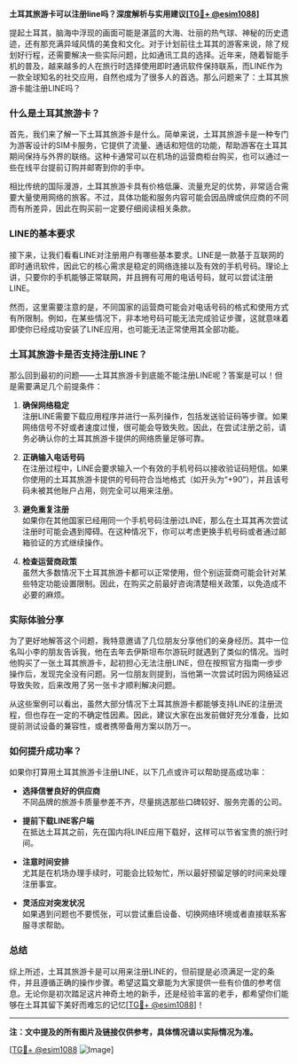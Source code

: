 **土耳其旅游卡可以注册line吗？深度解析与实用建议[[TG💪+ @esim1088](https://t.me/s/esim1088)]**

提起土耳其，脑海中浮现的画面可能是湛蓝的大海、壮丽的热气球、神秘的历史遗迹，还有那充满异域风情的美食和文化。对于计划前往土耳其的游客来说，除了规划好行程，还需要解决一些实际问题，比如通讯工具的选择。近年来，随着智能手机的普及，越来越多的人在旅行时选择使用即时通讯软件保持联系，而LINE作为一款全球知名的社交应用，自然也成为了很多人的首选。那么问题来了：土耳其旅游卡能注册LINE吗？

### 什么是土耳其旅游卡？

首先，我们来了解一下土耳其旅游卡是什么。简单来说，土耳其旅游卡是一种专门为游客设计的SIM卡服务，它提供了流量、通话和短信的功能，帮助游客在土耳其期间保持与外界的联络。这种卡通常可以在机场的运营商柜台购买，也可以通过一些在线平台提前订购并邮寄到你的手中。

相比传统的国际漫游，土耳其旅游卡具有价格低廉、流量充足的优势，非常适合需要大量使用网络的旅客。不过，具体功能和服务内容可能会因品牌或供应商的不同而有所差异，因此在购买前一定要仔细阅读相关条款。

### LINE的基本要求

接下来，让我们看看LINE对注册用户有哪些基本要求。LINE是一款基于互联网的即时通讯软件，因此它的核心需求是稳定的网络连接以及有效的手机号码。理论上讲，只要你的手机能够正常联网，并且拥有可用的电话号码，就可以尝试注册LINE。

然而，这里需要注意的是，不同国家的运营商可能会对电话号码的格式和使用方式有所限制。例如，在某些情况下，非本地号码可能无法完成验证步骤，这就意味着即使你已经成功安装了LINE应用，也可能无法正常使用其全部功能。

### 土耳其旅游卡是否支持注册LINE？

那么回到最初的问题——土耳其旅游卡到底能不能注册LINE呢？答案是可以！但是需要满足几个前提条件：

1. **确保网络稳定**  
   注册LINE需要下载应用程序并进行一系列操作，包括发送验证码等步骤。如果网络信号不好或者速度过慢，很可能会导致失败。因此，在尝试注册之前，请务必确认你的土耳其旅游卡提供的网络质量足够可靠。

2. **正确输入电话号码**  
   在注册过程中，LINE会要求输入一个有效的手机号码以接收验证码短信。如果你使用的土耳其旅游卡提供的号码符合当地格式（如开头为“+90”），并且该号码未被其他账户占用，则完全可以用来注册。

3. **避免重复注册**  
   如果你在其他国家已经用同一个手机号码注册过LINE，那么在土耳其再次尝试注册时可能会遇到障碍。在这种情况下，你可以考虑更换手机号码或者通过邮箱验证的方式继续操作。

4. **检查运营商政策**  
   虽然大多数情况下土耳其旅游卡都可以正常使用，但个别运营商可能会针对某些特定功能设置限制。因此，在购买之前最好咨询清楚相关政策，以免造成不必要的麻烦。

### 实际体验分享

为了更好地解答这个问题，我特意邀请了几位朋友分享他们的亲身经历。其中一位名叫小李的朋友告诉我，他在去年去伊斯坦布尔游玩时就遇到了类似的情况。当时他购买了一张土耳其旅游卡，起初担心无法注册LINE，但在按照官方指南一步步操作后，发现完全没有问题。另一位朋友则提到，当他第一次尝试时因为网络延迟导致失败，后来改用了另一张卡才顺利解决问题。

从这些案例可以看出，虽然大部分情况下土耳其旅游卡都能够支持LINE的注册流程，但也存在一定的不确定性因素。因此，建议大家在出发前做好充分准备，比如提前测试设备的兼容性，或者携带备用方案以防万一。

### 如何提升成功率？

如果你打算用土耳其旅游卡注册LINE，以下几点或许可以帮助提高成功率：

- **选择信誉良好的供应商**  
  不同品牌的旅游卡质量参差不齐，尽量挑选那些口碑较好、服务完善的公司。
  
- **提前下载LINE客户端**  
  在抵达土耳其之前，先在国内将LINE应用下载好，这样可以节省宝贵的旅行时间。
  
- **注意时间安排**  
  尤其是在机场办理手续时，可能会比较匆忙，所以最好预留足够的时间来处理注册事宜。
  
- **灵活应对突发状况**  
  如果遇到问题也不要慌张，可以尝试重启设备、切换网络环境或者直接联系客服寻求帮助。

### 总结

综上所述，土耳其旅游卡是可以用来注册LINE的，但前提是必须满足一定的条件，并且遵循正确的操作步骤。希望这篇文章能为大家提供一些有价值的参考信息。无论你是初次踏足这片神奇土地的新手，还是经验丰富的老手，都希望你们能够在土耳其留下美好而难忘的记忆[[TG💪+ @esim1088](https://t.me/s/esim1088)]！

---

**注：文中提及的所有图片及链接仅供参考，具体情况请以实际情况为准。**

[[TG💪+ @esim1088](https://t.me/s/esim1088) ![Image](https://i.postimg.cc/4NQfJmqS/Snipaste-2025-05-13-00-14-12.png)]